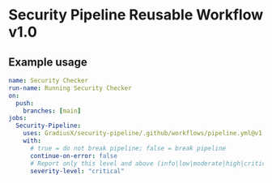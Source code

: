 # Security Pipeline Reusable Workflow v1.0

## Example usage

```yaml
name: Security Checker
run-name: Running Security Checker
on:
  push:
    branches: [main]
jobs:
  Security-Pipeline:
    uses: GradiusX/security-pipeline/.github/workflows/pipeline.yml@v1.0
    with:
      # true = do not break pipeline; false = break pipeline
      continue-on-error: false
      # Report only this level and above (info|low|moderate|high|critical)
      severity-level: "critical"
```